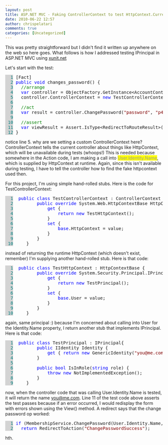```yaml
---
layout: post
title: ASP.NET MVC - Faking ControllerContext to test HttpContext.Current.User and IPrincipal
date: 2010-06-22 12:57
author: chrispelatari
comments: true
categories: [Uncategorized]
---
```


<p>This was pretty straightforward but I didn't find it written up anywhere on 
the web so here goes. What follows is how I addressed testing IPrincipal in 
ASP.NET MVC using <a href="http://xunit.codeplex.com/">xunit.net</a></p>
<p>Let's start with the test:</p><pre><span style="background-color:lightgrey;color:teal;">  1</span> [Fact]
<span style="background-color:lightgrey;color:teal;">  2</span> <span style="color:blue;">public</span> <span style="color:blue;">void</span> changes_password() {
<span style="background-color:lightgrey;color:teal;">  3</span>   <span style="color:green;">//arrange
</span><span style="background-color:lightgrey;color:teal;">  4</span>   <font color="#0000ff">var</font> controller = ObjectFactory.GetInstance&lt;AccountController&gt;();		
<span style="background-color:lightgrey;color:teal;">  5</span>   controller.ControllerContext = <span style="color:blue;">new</span> TestControllerContext();
<span style="background-color:lightgrey;color:teal;">  6</span> 
<span style="background-color:lightgrey;color:teal;">  7</span>   <span style="color:green;">//act
</span><span style="background-color:lightgrey;color:teal;">  8</span>   <font color="#0000ff">var</font> result = controller.ChangePassword(<span style="color:maroon;">"password"</span>, <span style="color:maroon;">"p455w0rd"</span>, <span style="color:maroon;">"p455w0rd"</span>);
<span style="background-color:lightgrey;color:teal;">  9</span> 
<span style="background-color:lightgrey;color:teal;"> 10</span>   <span style="color:green;">//assert
</span><span style="background-color:lightgrey;color:teal;"> 11</span>   <font color="#0000ff">var</font> viewResult = Assert.IsType&lt;RedirectToRouteResult&gt;(result);
<span style="background-color:lightgrey;color:teal;"> 12</span> }</pre>
<p>notice line 5. why are we setting a custom ControllerContext here? 
ControllerContext tells the current controller about things like HttpContext, 
which will be unavailable during tests (whoops!) This is needed because 
somewhere in the Action code, I am making a call into <font style="background-color:#ffff00;" color="#999999">User.Identity.Name</font>, which 
is supplied by HttpContext at runtime. Again, since this isn't available during 
testing, I have to tell the controller how to find the fake httpcontext used 
then.</p>
<p>For this project, I'm using simple hand-rolled stubs. Here is the code for 
TestControllerContext:</p><pre><span style="background-color:lightgrey;color:teal;">  1</span> 	<span style="color:blue;">public</span> <span style="color:blue;">class</span> TestControllerContext : ControllerContext {
<span style="background-color:lightgrey;color:teal;">  2</span> 		<span style="color:blue;">public</span> <span style="color:blue;">override</span> System.Web.HttpContextBase HttpContext {
<span style="background-color:lightgrey;color:teal;">  3</span> 			<span style="color:blue;">get</span> {
<span style="background-color:lightgrey;color:teal;">  4</span> 				<span style="color:blue;">return</span> <span style="color:blue;">new</span> TestHttpContext();
<span style="background-color:lightgrey;color:teal;">  5</span> 			}
<span style="background-color:lightgrey;color:teal;">  6</span> 			<span style="color:blue;">set</span> {
<span style="background-color:lightgrey;color:teal;">  7</span> 				<span style="color:blue;">base</span>.HttpContext = value;
<span style="background-color:lightgrey;color:teal;">  8</span> 			}
<span style="background-color:lightgrey;color:teal;">  9</span> 		}
<span style="background-color:lightgrey;color:teal;"> 10</span> 	}</pre>
<p>instead of returning the runtime HttpContext (which doesn't exist, remember) 
I'm supplying another hand-rolled stub. Here is that code:</p><pre><span style="background-color:lightgrey;color:teal;">  1</span> 	<span style="color:blue;">public</span> <span style="color:blue;">class</span> TestHttpContext : HttpContextBase {
<span style="background-color:lightgrey;color:teal;">  2</span> 		<span style="color:blue;">public</span> <span style="color:blue;">override</span> System.Security.Principal.IPrincipal User {
<span style="background-color:lightgrey;color:teal;">  3</span> 			<span style="color:blue;">get</span> {
<span style="background-color:lightgrey;color:teal;">  4</span> 				<span style="color:blue;">return</span> <span style="color:blue;">new</span> TestPrincipal();
<span style="background-color:lightgrey;color:teal;">  5</span> 			}
<span style="background-color:lightgrey;color:teal;">  6</span> 			<span style="color:blue;">set</span> {
<span style="background-color:lightgrey;color:teal;">  7</span> 				<span style="color:blue;">base</span>.User = value;
<span style="background-color:lightgrey;color:teal;">  8</span> 			}
<span style="background-color:lightgrey;color:teal;">  9</span> 		}
<span style="background-color:lightgrey;color:teal;"> 10</span> 	}</pre>
<p>again, same principal :) because I'm concerned about calling into User for 
the Identity.Name property, I return another stub that implements IPrincipal. 
Here is that code:</p><pre><span style="background-color:lightgrey;color:teal;">  1</span> 	<span style="color:blue;">public</span> <span style="color:blue;">class</span> TestPrincipal : IPrincipal{
<span style="background-color:lightgrey;color:teal;">  2</span> 		<span style="color:blue;">public</span> IIdentity Identity {
<span style="background-color:lightgrey;color:teal;">  3</span> 			<span style="color:blue;">get</span> { <span style="color:blue;">return</span> <span style="color:blue;">new</span> GenericIdentity(<span style="color:maroon;">"you@me.com"</span>); }
<span style="background-color:lightgrey;color:teal;">  4</span> 		}
<span style="background-color:lightgrey;color:teal;">  5</span> 
<span style="background-color:lightgrey;color:teal;">  6</span> 		<span style="color:blue;">public</span> <span style="color:blue;">bool</span> IsInRole(<span style="color:blue;">string</span> role) {
<span style="background-color:lightgrey;color:teal;">  7</span> 			<span style="color:blue;">throw</span> <span style="color:blue;">new</span> NotImplementedException();
<span style="background-color:lightgrey;color:teal;">  8</span> 		}
<span style="background-color:lightgrey;color:teal;">  9</span> 	}</pre>
<p>now, when the controller code that was calling User.Identity.Name is tested, 
it will return the name <a href="mailto:you@me.com">you@me.com</a>. Line 11 of 
the test code above asserts the test passes because if an error occurred, I 
would redisplay the form with errors shown using the View() method. A redirect 
says that the change password op worked:</p><pre><span style="background-color:lightgrey;color:teal;">  1</span> <span style="color:blue;">if</span> (MembershipService.ChangePassword(User.Identity.Name, currentPassword, newPassword)) 
<span style="background-color:lightgrey;color:teal;">  2</span>   <span style="color:blue;">return</span> RedirectToAction(<span style="color:maroon;">"ChangePasswordSuccess"</span>);</pre>
<p>hth.</p>
